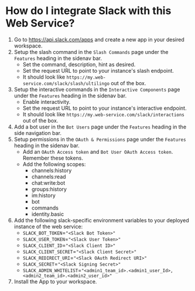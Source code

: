 # How do I integrate Slack with this Web Service?

1. Go to https://api.slack.com/apps and create a new app in your desired workspace.
2. Setup the slash command in the `Slash Commands` page under the `Features` heading in the sidenav bar.
    - Set the command, description, hint as desired.
    - Set the request URL to point to your instance's slash endpoint.
    - It should look like `https://my.web-service.com/slack/slash/ultilingo` out of the box.
3. Setup the interactive commands in the `Interactive Components` page under the `Features` heading in the sidenav bar.
    - Enable interactivity.
    - Set the request URL to point to your instance's interactive endpoint.
    - It should look like `https://my.web-service.com/slack/interactions` out of the box.
4. Add a bot user in the `Bot Users` page under the `Features` heading in the side navigation bar.
5. Setup permissions in the `OAuth & Permissions` page under the `Features` heading in the sidenav bar.
    - Add an `OAuth Access token` and `Bot User OAuth Access token`. Remember these tokens.
    - Add the following scopes:
        - channels:history
        - channels:read
        - chat:write:bot
        - groups:history
        - im:history
        - bot
        - commands
        - identity.basic
6. Add the following slack-specific environment variables to your deployed instance of the web service:
    - `SLACK_BOT_TOKEN`=`"<Slack Bot Token>"`
    - `SLACK_USER_TOKEN`=`"<Slack User Token>"`
    - `SLACK_CLIENT_ID`=`"<Slack Client ID>"`
    - `SLACK_CLIENT_SECRET`=`"<Slack Client Secret>"`
    - `SLACK_REDIRECT_URI`=`"<Slack OAuth Redirect URI>"`
    - `SLACK_SECRET`=`"<Slack Signing Secret>"`
    - `SLACK_ADMIN_WHITELIST`=`"<admin1_team_id>.<admin1_user_Id>,<admin2_team_id>.<admin2_user_id>"`
7. Install the App to your workspace.